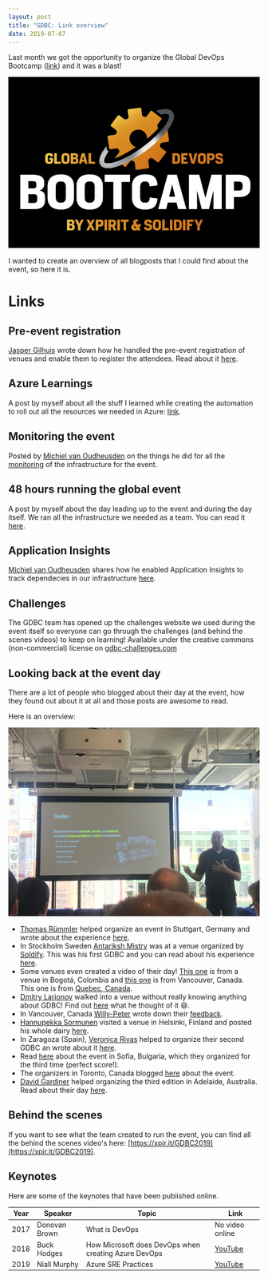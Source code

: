 ```yaml
---
layout: post
title: "GDBC: Link overview"
date: 2019-07-07
---
```


Last month we got the opportunity to organize the Global DevOps Bootcamp ([link](https://www.globaldevopsbootcamp.com)) and it was a blast!

![GDBC Logo](/images/20190618/2019-06-18_01_GDBC_Logo.png)

I wanted to create an overview of all blogposts that I could find about the event, so here it is.

# Links

## Pre-event registration
[Jasper Gilhuis]() wrote down how he handled the pre-event registration of venues and enable them to register the attendees. Read about it [here](https://jaspergilhuis.nl/2019/06/18/global-devops-bootcamp-write-up-registration-process/).

## Azure Learnings
A post by myself about all the stuff I learned while creating the automation to roll out all the resources we needed in Azure: 
[link](https://rajbos.github.io/blog/2019/06/23/GDBC-Azure-learnings).  

## Monitoring the event
Posted by [Michiel van Oudheusden](https://twitter.com/mivano) on the things he did for all the [monitoring](https://mindbyte.nl/2019/06/28/how-to-monitor-a-24-hour-global-event.html) of the infrastructure for the event.

## 48 hours running the global event
A post by myself about the day leading up to the event and during the day itself. We ran all the infrastructure we needed as a team. You can read it [here](https://rajbos.github.io/blog/2019/06/18/GDBC-48-hours-in-the-life-of-a-team-member).

## Application Insights
[Michiel van Oudheusden](https://twitter.com/mivano) shares how he enabled Application Insights to track dependecies in our infrastructure [here](https://mindbyte.nl/2019/06/28/use-application-insights-over-multiple-systems-to-track-dependencies.html).

## Challenges
The GDBC team has opened up the challenges website we used during the event itself so everyone can go through the challenges (and behind the scenes videos) to keep on learning! Available under the creative commons (non-commercial) license on [gdbc-challenges.com](https://www.gdbc-challenges.com/)

## Looking back at the event day
There are a lot of people who blogged about their day at the event, how they found out about it at all and those posts are awesome to read. 

Here is an overview:  

![Donovan Brown in Sweden for GDBC](/images/20190707/20190707_01_DonovanBrown.jpeg) 
* [Thomas Rümmler](https://twitter.com/thomas_ruemmler) helped organize an event in Stuttgart, Germany and wrote about the experience [here](https://www.aitgmbh.de/blog/tfs-devops/rueckblick-global-devops-bootcamp-2019/).
* In Stockholm Sweden [Antariksh Mistry](https://www.linkedin.com/in/antariksh-mistry-50937a129?miniProfileUrn=urn%3Ali%3Afs_miniProfile%3AACoAAB-OcVkBcRM4iXcWOpFTUfJp-RuDOxlBT-Q&lipi=urn%3Ali%3Apage%3Ad_flagship3_detail_base%3BL2VEojDyQWGfGpuvVurXmQ%3D%3D&licu=urn%3Ali%3Acontrol%3Ad_flagship3_detail_base-actor_container&lici=4z9umn6aQl6JX6narfvgbg%3D%3D) was at a venue organized by [Soldify](https://solidify.se/). This was his first GDBC and you can read about his experience [here](https://azurebiztalkread.wordpress.com/2019/06/22/global-devops-bootcamp-2019-stockholm/).
* Some venues even created a video of their day! [This one](https://vimeo.com/343240341) is from a venue in Bogotá, Colombia and [this one](https://youtu.be/R8-Od8O4BC4) is from Vancouver, Canada. This one is from [Quebec, Canada](https://www.youtube.com/watch?v=3vat8qrWqu0&feature=youtu.be).
* [Dmitry Larionov](https://twitter.com/@larionov_pro) walked into a venue without really knowing anything about GDBC! Find out [here](https://blog.larionov.pro/2019/06/18/fun-of-being-at-global-devops-bootcamp/) what he thought of it :smile:.
* In Vancouver, Canada [Willy-Peter](https://twitter.com/wpschaub) wrote down their [feedback](https://agents-of-chaos.org/2019/06/18/global-devops-bootcamp-vancouver-2019-feedback/).
* [Hannupekka Sormunen](https://www.linkedin.com/in/hannupekka-sormunen/) visited a venue in Helsinki, Finland and posted his whole dairy [here](https://sorhanp.github.io/programming/2019/06/18/Global-DevOps-Bootcamp.html).
* In Zaragoza (Spain), [Veronica Rivas](https://dev.to/vronik) helped to organize their second GDBC an wrote about it [here](https://dev.to/dotnetters/global-devops-bootcamp-zaragoza-2019-by-dotnetters-3ah2).
* Read [here](https://devstyler.io/blog/2019/06/17/devops-kulturata-i-nivoto-na-global-devops-bootcamp/) about the event in Sofia, Bulgaria, which they organized for the third time (perfect score!).
* The organizers in Toronto, Canada blogged [here](https://objectsharp.com/blog/global-devops-bootcamp-toronto-2019-thats-a-wrap) about the event.
* [David Gardiner](https://twitter.com/DavidRGardiner) helped organizing the third edition in Adelaide, Australia. Read about their day [here](https://david.gardiner.net.au/2019/06/global-devops-bootcamp.html).

## Behind the scenes
If you want to see what the team created to run the event, you can find all the behind the scenes video's here: [https://xpir.it/GDBC2019](https://xpir.it/GDBC2019).

## Keynotes
Here are some of the keynotes that have been published online.  

|Year|Speaker|Topic|Link|
|---|---|---|---|
|2017|Donovan Brown|What is DevOps|No video online|
|2018|Buck Hodges|How Microsoft does DevOps when creating Azure DevOps|[YouTube](https://www.youtube.com/watch?v=aIiLhK0NIlY)|
|2019|Niall Murphy|Azure SRE Practices|[YouTube](https://youtu.be/ayyWqGlqjCc)|